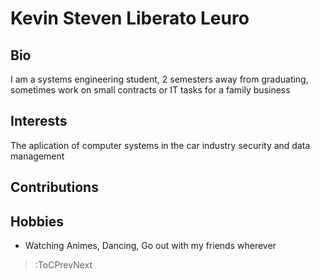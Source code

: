# Kevin Steven Liberato Leuro

## Bio
I am a systems engineering student, 2 semesters away from graduating, sometimes work on small contracts or IT tasks for a family business 
## Interests
The aplication of computer systems in the car industry
security and data management

## Contributions

## Hobbies
 * Watching Animes, Dancing, Go out with my friends wherever


> :ToCPrevNext
